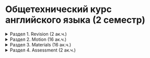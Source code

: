 # Общетехнический курс английского языка (2 семестр)

<details><summary>Раздел 1. Revision (2 ак.ч.)</summary>
 
   - [Revision 1 – a (5 мин)](Section_1/a.md)
   - Revision 1 – a (5 мин)
   - Revision 1 – b (3 мин)
   - Revision 1 – c (5 мин)
   - Revision 1 – d (2 мин)
   - Revision 1 – e (7 мин)
   - Revision 1 – f (5 мин)
   - Revision 1 – g (5 мин)
   - Revision 1 – h (3 мин)
   - Revision 1 – i (10 мин)
   - Revision 1 – j (10 мин)
   - Revision 1 – k (2 мин)
   - Revision 1 – l (6 мин)
   - Revision 1 – m (10 мин)

</details>


<details><summary>Раздел 2. Motion (16 ак.ч.)</summary>

   1. First item must be preceeded with an empty line.
   1. Markdown renders **perfectly**.
   1. Extra item.

</details>

<details><summary>Раздел 3. Materials (16 ак.ч.)</summary>

   1. First item must be preceeded with an empty line.
   1. Markdown renders **perfectly**.
   1. Extra item.

</details>

<details><summary>Раздел 4. Assessment (2 ак.ч.)</summary>

   1. First item must be preceeded with an empty line.
   1. Markdown renders **perfectly**.
   1. Extra item.

</details>
